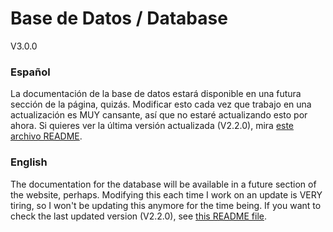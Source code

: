 # Base de Datos / Database

V3.0.0

### Español

La documentación de la base de datos estará disponible en una futura sección de la página, quizás. Modificar esto cada vez que trabajo en una actualización es MUY cansante, así que no estaré actualizando esto por ahora. Si quieres ver la última versión actualizada (V2.2.0), mira [este archivo README](./[OLD]readme.md).

### English

The documentation for the database will be available in a future section of the website, perhaps. Modifying this each time I work on an update is VERY tiring, so I won't be updating this anymore for the time being. If you want to check the last updated version (V2.2.0), see [this README file](./[OLD]readme.md).
